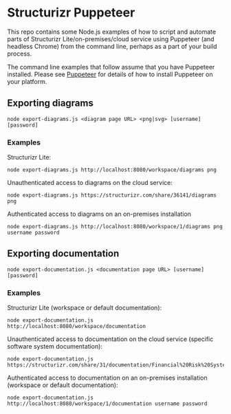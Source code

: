 # Structurizr Puppeteer

This repo contains some Node.js examples of how to script and automate parts of Structurizr Lite/on-premises/cloud service using Puppeteer (and headless Chrome) from the command line, perhaps as a part of your build process.

The command line examples that follow assume that you have Puppeteer installed. Please see [Puppeteer](https://developers.google.com/web/tools/puppeteer/) for details of how to install Puppeteer on your platform.

## Exporting diagrams

```
node export-diagrams.js <diagram page URL> <png|svg> [username] [password]
```

### Examples

Structurizr Lite:

```
node export-diagrams.js http://localhost:8080/workspace/diagrams png
```

Unauthenticated access to diagrams on the cloud service:

```
node export-diagrams.js https://structurizr.com/share/36141/diagrams png
```

Authenticated access to diagrams on an on-premises installation

```
node export-diagrams.js http://localhost:8080/workspace/1/diagrams png username password
```

## Exporting documentation

```
node export-documentation.js <documentation page URL> [username] [password]
```

### Examples

Structurizr Lite (workspace or default documentation):

```
node export-documentation.js http://localhost:8080/workspace/documentation
```

Unauthenticated access to documentation on the cloud service (specific software system documentation):

```
node export-documentation.js https://structurizr.com/share/31/documentation/Financial%20Risk%20System
```

Authenticated access to documentation on an on-premises installation (workspace or default documentation):

```
node export-documentation.js http://localhost:8080/workspace/1/documentation username password
```